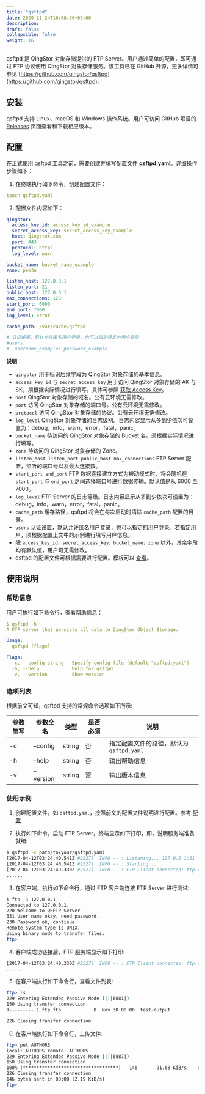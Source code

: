 ```yaml
---
title: "qsftpd"
date: 2020-11-24T10:08:56+09:00
description:
draft: false
collapsible: false
weight: 16
---
```


qsftpd 是 QingStor 对象存储提供的 FTP Server。用户通过简单的配置，即可通过 FTP 协议使用 QingStor 对象存储服务。该工具已在 GitHub 开源，更多详情可参见 [https://github.com/qingstor/qsftpd](https://github.com/qingstor/qsftpd)。

## 安装
qsftpd 支持 Linux、macOS 和 Windows 操作系统。用户可访问 GitHub 项目的 [Releases](https://github.com/qingstor/qsftpd/releases) 页面查看和下载相应版本。

## 配置
在正式使用 qsftpd 工具之前，需要创建并填写配置文件 **qsftpd.yaml**。详细操作步骤如下：

1. 在终端执行如下命令，创建配置文件：
```yaml
touch qsftpd.yaml
```

2. 配置文件内容如下：
```yaml
qingstor:
  access_key_id: access_key_id_example
  secret_access_key: secret_access_key_example
  host: qingstor.com
  port: 443
  protocol: https
  log_level: warn

bucket_name: bucket_name_example
zone: pek3a

listen_host: 127.0.0.1
listen_port: 21
public_host: 127.0.0.1
max_connections: 128
start_port: 6000 
end_port: 7000
log_level: error 

cache_path: /var/cache/qsftpd

# 认证设置，默认允许匿名用户登录，也可以指定特定的用户登录
#users:
#  username_example: password_example
```

   **说明：**
   - `qingstor` 用于标识后续字段为 QingStor 对象存储的基本信息。
   - `access_key_id` 与 `secret_access_key` 用于访问 QingStor 对象存储的 AK 与 SK，须根据实际情况进行填写。具体可参照 [获取 Access Key](/storage/object-storage/api/practices/signature/#获取-access-key)。
   - `host` QingStor 对象存储的域名。公有云环境无需修改。
   - `port` 访问 QingStor 对象存储的端口号。公有云环境无需修改。
   - `protocol` 访问 QingStor 对象存储的协议。公有云环境无需修改。
   - `log_level` QingStor 对象存储的日志级别。日志内容显示从多到少依次可设置为：debug，info，warn，error，fatal，panic。
   - `bucket_name` 待访问的 QingStor 对象存储的 Bucket 名。须根据实际情况进行填写。
   - `zone` 待访问的 QingStor 对象存储的 Zone。
   - `listen_host listen_port public_host max_connections` FTP Server 配置，监听的端口号以及最大连接数。
   - `start_port end_port` FTP 数据连接建立方式为被动模式时，将会随机在 `start_port` 与 `end_port` 之间选择端口号进行数据传输。默认值是从 6000 至 7000。
   - `log_level` FTP Server 的日志等级。日志内容显示从多到少依次可设置为：debug，info，warn，error，fatal，panic。
   - `cache_path` 缓存路径，qsftpd 将会在每次启动时清除 `cache_path` 配置的目录。
   - `users` 认证设置，默认允许匿名用户登录，也可以指定的用户登录。若指定用户，须根据配置上文中的示例进行填写用户信息。
   -  除 `access_key_id，secret_access_key，bucket_name，zone` 以外，其余字段均有默认值，用户可无需修改。
   - qsftpd 的配置文件可根据需要进行配置。模板可以 [查看](https://github.com/qingstor/qsftpd/blob/master/qsftpd.yaml.example)。


## 使用说明

### 帮助信息

用户可执行如下命令行，查看帮助信息：

```yaml
$ qsftpd -h
A FTP server that persists all data to QingStor Object Storage.

Usage:
  qsftpd [flags]

Flags:
  -c, --config string   Specify config file (default "qsftpd.yaml")
  -h, --help            help for qsftpd
  -v, --version         Show version
```

### 选项列表

根据前文可知，qsftpd 支持的常规命令选项如下所示:

| 参数简写 | 参数全名 | 类型 | 是否必须 | 说明 |
|-|-|-|-|-|
| -c | –config | string | 否 | 指定配置文件的路径，默认为 `qsftpd.yaml` |
| -h | –help | string | 否 | 输出帮助信息 |
| -v | –version | string | 否 | 输出版本信息 |



### 使用示例

1. 创建配置文件，如 `qsftpd.yaml`，按照前文的配置文件说明进行配置。参考 [配置](#配置)

2. 执行如下命令，启动 FTP Server，终端显示如下打印，即，说明服务端准备就绪:
```bash
$ qsftpd -c path/to/your/qsftpd.yaml
[2017-04-12T03:24:40.541Z #2527]  INFO -- : Listening... 127.0.0.1:21
[2017-04-12T03:24:40.541Z #2527]  INFO -- : Starting...
[2017-04-12T03:24:49.330Z #2527]  INFO -- : FTP Client connected: ftp.connected, id: 76e209d6a89448279e947a7babe0097d, RemoteAddr: 127.0.0.1:51788, Total: 1
......
```

3. 在客户端，执行如下命令行，通过 FTP 客户端连接 FTP Server 进行测试:
```bash
$ ftp -a 127.0.0.1
Connected to 127.0.0.1.
220 Welcome to QSFTP Server
331 User name okay, need password.
230 Password ok, continue
Remote system type is UNIX.
Using binary mode to transfer files.
ftp>
```

4. 客户端成功链接后，FTP 服务端显示如下打印:
```bash
[2017-04-12T03:24:49.330Z #2527]  INFO -- : FTP Client connected: ftp.connected, id: 76e209d6a89448279e947a7babe0097d, RemoteAddr: 127.0.0.1:51788, Total: 1
......
```

5. 在客户端执行如下命令行，查看文件列表:
```bash
ftp> ls
229 Entering Extended Passive Mode (|||6081|)
150 Using transfer connection
d--------- 1 ftp ftp            0  Nov 30 00:00  test-output

226 Closing transfer connection
```

6. 在客户端执行如下命令行，上传文件:
```bash
ftp> put AUTHORS
local: AUTHORS remote: AUTHORS
229 Entering Extended Passive Mode (|||6887|)
150 Using transfer connection
100% |***********************************|   146       91.68 KiB/s    00:00 ETA
226 Closing transfer connection
146 bytes sent in 00:00 (2.19 KiB/s)
ftp>
```
